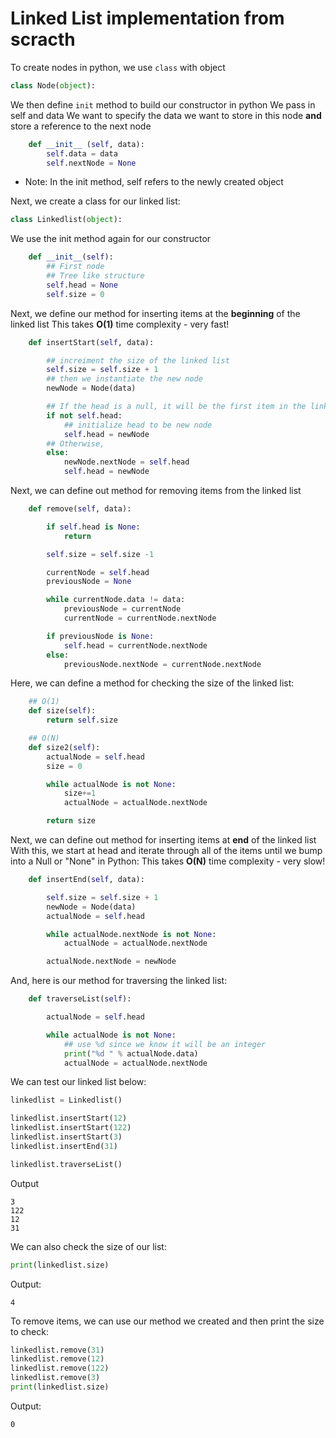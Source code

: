 # Linked List implementation from scracth

To create nodes in python, we use ```class``` with object

```Python
class Node(object):
```

We then define ```init``` method to build our constructor in python
We pass in self and data
We want to specify the data we want to store in this node **and** store a reference to the next node

```Python
    def __init__ (self, data):
        self.data = data
        self.nextNode = None
```
- Note: In the init method, self refers to the newly created object

Next, we create a class for our linked list:
```Python
class Linkedlist(object):
```

We use the init method again for our constructor
```Python
    def __init__(self):
        ## First node
        ## Tree like structure
        self.head = None
        self.size = 0
 ```
Next, we define our method for inserting items at the **beginning** of the linked list
This takes **O(1)** time complexity - very fast!

```Python
    def insertStart(self, data):

        ## increiment the size of the linked list
        self.size = self.size + 1
        ## then we instantiate the new node
        newNode = Node(data)

        ## If the head is a null, it will be the first item in the linked list
        if not self.head:
            ## initialize head to be new node
            self.head = newNode
        ## Otherwise, 
        else:
            newNode.nextNode = self.head
            self.head = newNode
```

Next, we can define out method for removing items from the linked list

```Python
    def remove(self, data):

        if self.head is None:
            return

        self.size = self.size -1

        currentNode = self.head
        previousNode = None

        while currentNode.data != data:
            previousNode = currentNode
            currentNode = currentNode.nextNode

        if previousNode is None:
            self.head = currentNode.nextNode
        else:
            previousNode.nextNode = currentNode.nextNode
```

Here, we can define a method for checking the size of the linked list:
```Python    
    ## O(1)
    def size(self):
        return self.size
```

```Python    
    ## O(N) 
    def size2(self):
        actualNode = self.head
        size = 0

        while actualNode is not None:
            size+=1
            actualNode = actualNode.nextNode

        return size
 ```
    
Next, we can define out method for inserting items at **end** of the linked list
With this, we start at head and iterate through all of the items until we bump into a Null or "None" in Python:
This takes **O(N)** time complexity - very slow!

```Python
    def insertEnd(self, data):

        self.size = self.size + 1
        newNode = Node(data)
        actualNode = self.head

        while actualNode.nextNode is not None:
            actualNode = actualNode.nextNode

        actualNode.nextNode = newNode
```

And, here is our method for traversing the linked list:

```Python
    def traverseList(self):

        actualNode = self.head

        while actualNode is not None:
            ## use %d since we know it will be an integer
            print("%d " % actualNode.data)
            actualNode = actualNode.nextNode
```

We can test our linked list below:

```Python
linkedlist = Linkedlist()

linkedlist.insertStart(12)
linkedlist.insertStart(122)
linkedlist.insertStart(3)
linkedlist.insertEnd(31)

linkedlist.traverseList()
```

Output

```
3
122
12
31
```

We can also check the size of our list:
```Python
print(linkedlist.size)
```

Output:
```
4
```

To remove items, we can use our method we created and then print the size to check:

```Python
linkedlist.remove(31)
linkedlist.remove(12)
linkedlist.remove(122)
linkedlist.remove(3)
print(linkedlist.size)
```

Output:
```
0
```











